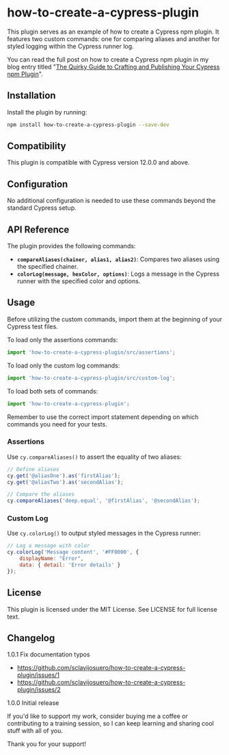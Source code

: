 # how-to-create-a-cypress-plugin

This plugin serves as an example of how to create a Cypress npm plugin. It features two custom commands: one for comparing aliases and another for styled logging within the Cypress runner log.

You can read the full post on how to create a Cypress npm plugin in my blog entry titled "[The Quirky Guide to Crafting and Publishing Your Cypress npm Plugin](https://dev.to/sebastianclavijo/the-quirky-guide-to-crafting-and-publishing-your-cypress-npm-plugin-2pii "The Quirky Guide to Crafting and Publishing Your Cypress npm Plugin")".

## Installation

Install the plugin by running:

```bash
npm install how-to-create-a-cypress-plugin --save-dev
```

## Compatibility

This plugin is compatible with Cypress version 12.0.0 and above.

## Configuration

No additional configuration is needed to use these commands beyond the standard Cypress setup.

## API Reference

The plugin provides the following commands:

- **`compareAliases(chainer, alias1, alias2)`**: Compares two aliases using the specified chainer.
- **`colorLog(message, hexColor, options)`**: Logs a message in the Cypress runner with the specified color and options.

## Usage

Before utilizing the custom commands, import them at the beginning of your Cypress test files.

To load only the assertions commands:
``` javascript
import 'how-to-create-a-cypress-plugin/src/assertions';
```

To load only the custom log commands:
``` javascript
import 'how-to-create-a-cypress-plugin/src/custom-log';
```

To load both sets of commands:
``` javascript
import 'how-to-create-a-cypress-plugin';
```

Remember to use the correct import statement depending on which commands you need for your tests.

### Assertions

Use `cy.compareAliases()` to assert the equality of two aliases:

``` javascript
// Define aliases
cy.get('@aliasOne').as('firstAlias');
cy.get('@aliasTwo').as('secondAlias');

// Compare the aliases
cy.compareAliases('deep.equal', '@firstAlias', '@secondAlias');
```

### Custom Log

Use `cy.colorLog()` to output styled messages in the Cypress runner:

``` javascript
// Log a message with color
cy.colorLog('Message content', '#FF0000', {
    displayName: "Error",
    data: { detail: 'Error details' }
});
```

## License

This plugin is licensed under the MIT License. See LICENSE for full license text.

## Changelog

1.0.1 Fix documentation typos
 - https://github.com/sclavijosuero/how-to-create-a-cypress-plugin/issues/1
 - https://github.com/sclavijosuero/how-to-create-a-cypress-plugin/issues/2

1.0.0 Initial release

If you'd like to support my work, consider buying me a coffee or contributing to a training session, so I can keep learning and sharing cool stuff with all of you.

Thank you for your support!

<script data-name="BMC-Widget" data-cfasync="false" src="https://cdnjs.buymeacoffee.com/1.0.0/widget.prod.min.js" data-id="sclavijosuero" data-description="Support me on Buy me a coffee!" data-message="Thank you! You can buy me a coffee or a training." data-color="#5F7FFF" data-position="Right" data-x_margin="18" data-y_margin="18"></script>
